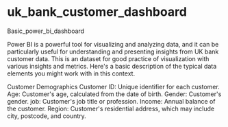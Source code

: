 # uk_bank_customer_dashboard
Basic_power_bi_dashboard

Power BI is a powerful tool for visualizing and analyzing data, and it can be particularly useful for understanding and presenting insights from UK bank customer data.
This is an dataset for good practice of visualization with various insights and metrics.
Here's a basic description of the typical data elements you might work with in this context.

Customer Demographics
Customer ID: Unique identifier for each customer.
Age: Customer's age, calculated from the date of birth.
Gender: Customer's gender.
job: Customer's job title or profession.
Income: Annual balance of the customer.
Region: Customer's residential address, which may include city, postcode, and country.
